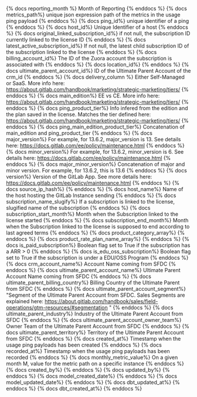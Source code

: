 {% docs reporting_month %}	Month of Reporting	{% enddocs %}
{% docs metrics_path%}	unique json expression path of the metrics in the usage ping payload	{% enddocs %}
{% docs ping_id%}	unique identifier of a ping	{% enddocs %}
{% docs host_id%}	Unique Identifier of a host	{% enddocs %}
{% docs original_linked_subscription_id%}	if not null, the subscription ID currently linked to the license ID	{% enddocs %}
{% docs latest_active_subscription_id%}	If not null, the latest child subscription ID of the subscription linked to the license	{% enddocs %}
{% docs billing_account_id%}	The ID of the Zuora account the subscription is associated with	{% enddocs %}
{% docs location_id%}		{% enddocs %}
{% docs ultimate_parent_account_id%}	ID of the Ultimate Parent Account of the crm_id	{% enddocs %}
{% docs delivery_column %}	Either Self-Managed or SaaS. More info here: https://about.gitlab.com/handbook/marketing/strategic-marketing/tiers/	{% enddocs %}
{% docs main_edition%}	EE vs CE. More info here: https://about.gitlab.com/handbook/marketing/strategic-marketing/tiers/	{% enddocs %}
{% docs ping_product_tier%}	Info infered from the edition and the plan saved in the license. Matches the tier defined here: https://about.gitlab.com/handbook/marketing/strategic-marketing/tiers/	{% enddocs %}
{% docs ping_main_edition_product_tier%}	Concatenation of main_edition and ping_product_tier	{% enddocs %}
{% docs major_version%}	For example, for 13.6.2, major_version is 13. See details here: https://docs.gitlab.com/ee/policy/maintenance.html	{% enddocs %}
{% docs minor_version%}	For example, for 13.6.2, minor_version is 6. See details here: https://docs.gitlab.com/ee/policy/maintenance.html	{% enddocs %}
{% docs major_minor_version%}	Concatenation of major and minor version. For example, for 13.6.2, this is 13.6	{% enddocs %}
{% docs version%}	Version of the GitLab App. See more details here: https://docs.gitlab.com/ee/policy/maintenance.html	{% enddocs %}
{% docs source_ip_hash%}		{% enddocs %}
{% docs host_name%}	Name of the host hosting the GitLab Instance sending	{% enddocs %}
{% docs subscription_name_slugify%}	If a subscription is linked to the license, slugified name of the subscription	{% enddocs %}
{% docs subscription_start_month%}	Month when the Subscription linked to the license started	{% enddocs %}
{% docs subscription_end_month%}	Month when the Subscription linked to the license is supposed to end according to last agreed terms	{% enddocs %}
{% docs product_category_array%}		{% enddocs %}
{% docs product_rate_plan_name_array%}		{% enddocs %}
{% docs is_paid_subscription%}	Boolean flag set to True if the subscription has a ARR > 0	{% enddocs %}
{% docs is_edu_oss_subscription%}	Boolean flag set to True if the subscription is under a EDU/OSS Program	{% enddocs %}
{% docs crm_account_name%}	Account Name coming from SFDC	{% enddocs %}
{% docs ultimate_parent_account_name%}	Ultimate Parent Account Name coming from SFDC	{% enddocs %}
{% docs ultimate_parent_billing_country%}	Billing Country of the Ultimate Parent from SFDC	{% enddocs %}
{% docs ultimate_parent_account_segment%}	"Segment of the Ultimate Parent Account from SFDC. Sales Segments are explained here: https://about.gitlab.com/handbook/sales/field-operations/gtm-resources/#segmentation
"	{% enddocs %}
{% docs ultimate_parent_industry%}	Industry of the Ultimate Parent Account from SFDC	{% enddocs %}
{% docs ultimate_parent_account_owner_team%}	Owner Team of the Ultimate Parent Account from SFDC	{% enddocs %}
{% docs ultimate_parent_territory%}	Territory of the Ultimate Parent Account from SFDC	{% enddocs %}
{% docs created_at%}	Timestamp when the usage ping payloads has been created	{% enddocs %}
{% docs recorded_at%}	Timestamp when the usage ping payloads has been recorded	{% enddocs %}
{% docs monthly_metric_value%}	On a given month M, value for the metric path on a specific instance	{% enddocs %}
{% docs created_by%}		{% enddocs %}
{% docs updated_by%}		{% enddocs %}
{% docs model_created_date%}		{% enddocs %}
{% docs model_updated_date%}		{% enddocs %}
{% docs dbt_updated_at%}		{% enddocs %}
{% docs dbt_created_at%}		{% enddocs %}
